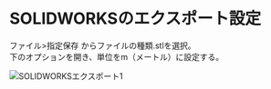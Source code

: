 # SOLIDWORKSのエクスポート設定
ファイル>指定保存 からファイルの種類.stlを選択。  
下のオプションを開き、単位をm（メートル）に設定する。  

![SOLIDWORKSエクスポート1](https://user-images.githubusercontent.com/81402033/122312054-6c853500-cf4e-11eb-8552-6eb1da10ea51.jpg)
